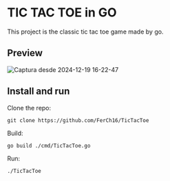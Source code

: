 # TIC TAC TOE in GO
This project is the classic tic tac toe game made by go.

## Preview

![Captura desde 2024-12-19 16-22-47](https://github.com/user-attachments/assets/bd9612e9-70cc-402d-a25e-4a43beaf49f2)


## Install and run
Clone the repo:
``` 
git clone https://github.com/FerCh16/TicTacToe
```
Build:
``` 
go build ./cmd/TicTacToe.go
```
Run:
``` 
./TicTacToe
```
